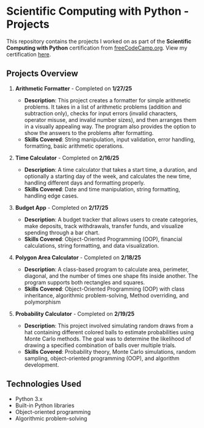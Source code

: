 # Scientific Computing with Python - Projects

This repository contains the projects I worked on as part of the **Scientific Computing with Python** certification from [freeCodeCamp.org](https://www.freecodecamp.org/). View my certification [here](https://www.freecodecamp.org/certification/gabelee12/scientific-computing-with-python-v7).

## Projects Overview

1. **Arithmetic Formatter** - Completed on **1/27/25**
   - **Description**: This project creates a formatter for simple arithmetic problems. It takes in a list of arithmetic problems (addition and subtraction only), checks for input errors (invalid characters, operator misuse, and invalid number sizes), and then arranges them in a visually appealing way. The program also provides the option to show the answers to the problems after formatting.
   - **Skills Covered**: String manipulation, input validation, error handling, formatting, basic arithmetic operations.

2. **Time Calculator** - Completed on **2/16/25**
   - **Description**: A time calculator that takes a start time, a duration, and optionally a starting day of the week, and calculates the new time, handling different days and formatting properly.
   - **Skills Covered**: Date and time manipulation, string formatting, handling edge cases.

3. **Budget App** - Completed on **2/17/25**
   - **Description**: A budget tracker that allows users to create categories, make deposits, track withdrawals, transfer funds, and visualize spending through a bar chart.
   - **Skills Covered**: Object-Oriented Programming (OOP), financial calculations, string formatting, and data visualization.

4. **Polygon Area Calculator** - Completed on **2/18/25**  
   - **Description**: A class-based program to calculate area, perimeter, diagonal, and the number of times one shape fits inside another. The program supports both rectangles and squares.  
   - **Skills Covered**: Object-Oriented Programming (OOP) with class inheritance, algorithmic problem-solving, Method overriding, and polymorphism
  
5. **Probability Calculator** - Completed on **2/19/25**
   - **Description**: This project involved simulating random draws from a hat containing different colored balls to estimate probabilities using Monte Carlo methods. The goal was to determine the likelihood of drawing a specified combination of balls over multiple trials.
   - **Skills Covered**: Probability theory, Monte Carlo simulations, random sampling, object-oriented programming (OOP), and algorithm development.

## Technologies Used
- Python 3.x
- Built-in Python libraries
- Object-oriented programming
- Algorithmic problem-solving
